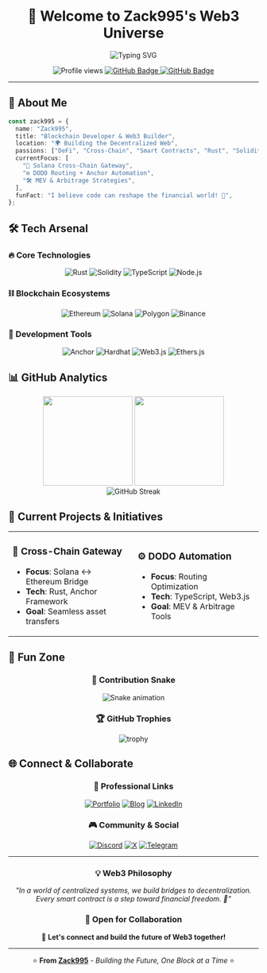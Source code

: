 <div align="center">

# 🔗 Welcome to Zack995's Web3 Universe

<img src="https://readme-typing-svg.herokuapp.com?font=Fira+Code&pause=1000&color=00D9FF&center=true&vCenter=true&width=435&lines=Blockchain+Developer+%F0%9F%9A%80;Rust+%7C+Solidity+%7C+Web3+Builder;DeFi+%26+Cross-Chain+Enthusiast;Building+the+Future+of+Finance!" alt="Typing SVG" />

<p>
  <img src="https://komarev.com/ghpvc/?username=Zack995&label=Profile%20views&color=0e75b6&style=flat" alt="Profile views" />
  <a href="https://github.com/Zack995?tab=followers">
    <img src="https://img.shields.io/github/followers/Zack995?label=Followers&style=social" alt="GitHub Badge" />
  </a>
  <a href="https://github.com/Zack995?tab=repositories&sort=stargazers">
    <img src="https://img.shields.io/github/stars/Zack995?label=Stars&style=social" alt="GitHub Badge" />
  </a>
</p>

</div>

---

## 🎯 About Me

```typescript
const zack995 = {
  name: "Zack995",
  title: "Blockchain Developer & Web3 Builder",
  location: "🌍 Building the Decentralized Web",
  passions: ["DeFi", "Cross-Chain", "Smart Contracts", "Rust", "Solidity"],
  currentFocus: [
    "🔁 Solana Cross-Chain Gateway",
    "⚙️ DODO Routing + Anchor Automation",
    "🛠️ MEV & Arbitrage Strategies",
  ],
  funFact: "I believe code can reshape the financial world! 💫",
};
```

## 🛠️ Tech Arsenal

### 🔥 Core Technologies

<p align="center">
  <img src="https://img.shields.io/badge/Rust-%23000000.svg?style=for-the-badge&logo=rust&logoColor=white" alt="Rust" />
  <img src="https://img.shields.io/badge/Solidity-%23363636.svg?style=for-the-badge&logo=solidity&logoColor=white" alt="Solidity" />
  <img src="https://img.shields.io/badge/TypeScript-%23007ACC.svg?style=for-the-badge&logo=typescript&logoColor=white" alt="TypeScript" />
  <img src="https://img.shields.io/badge/Node.js-6DA55F?style=for-the-badge&logo=node.js&logoColor=white" alt="Node.js" />
</p>

### ⛓️ Blockchain Ecosystems

<p align="center">
  <img src="https://img.shields.io/badge/Ethereum-3C3C3D?style=for-the-badge&logo=Ethereum&logoColor=white" alt="Ethereum" />
  <img src="https://img.shields.io/badge/Solana-9945FF?style=for-the-badge&logo=solana&logoColor=white" alt="Solana" />
  <img src="https://img.shields.io/badge/Polygon-8247E5?style=for-the-badge&logo=polygon&logoColor=white" alt="Polygon" />
  <img src="https://img.shields.io/badge/Binance-FCD535?style=for-the-badge&logo=binance&logoColor=white" alt="Binance" />
</p>

### 🔧 Development Tools

<p align="center">
  <img src="https://img.shields.io/badge/Anchor-FF6B35?style=for-the-badge&logo=anchor&logoColor=white" alt="Anchor" />
  <img src="https://img.shields.io/badge/Hardhat-FFF04D?style=for-the-badge&logo=hardhat&logoColor=black" alt="Hardhat" />
  <img src="https://img.shields.io/badge/Web3.js-F16822?style=for-the-badge&logo=web3.js&logoColor=white" alt="Web3.js" />
  <img src="https://img.shields.io/badge/ethers.js-2535A0?style=for-the-badge&logo=ethereum&logoColor=white" alt="Ethers.js" />
</p>

## 📊 GitHub Analytics

<div align="center">
  <img height="180em" src="https://github-readme-stats.vercel.app/api?username=Zack995&show_icons=true&theme=tokyonight&include_all_commits=true&count_private=true&hide_border=true"/>
  <img height="180em" src="https://github-readme-stats.vercel.app/api/top-langs/?username=Zack995&layout=compact&theme=tokyonight&hide_border=true"/>
</div>

<div align="center">
  <img src="https://github-readme-streak-stats.herokuapp.com/?user=Zack995&theme=tokyonight&hide_border=true" alt="GitHub Streak" />
</div>

## 🚀 Current Projects & Initiatives

<table>
<tr>
<td width="50%">

### 🔁 Cross-Chain Gateway

- **Focus**: Solana ↔ Ethereum Bridge
- **Tech**: Rust, Anchor Framework
- **Goal**: Seamless asset transfers

</td>
<td width="50%">

### ⚙️ DODO Automation

- **Focus**: Routing Optimization
- **Tech**: TypeScript, Web3.js
- **Goal**: MEV & Arbitrage Tools

</td>
</tr>
</table>

## 🎪 Fun Zone

<div align="center">

### 🐍 Contribution Snake

![Snake animation](https://github.com/Zack995/Zack995/blob/output/github-contribution-grid-snake.svg)

### 🏆 GitHub Trophies

![trophy](https://github-profile-trophy.vercel.app/?username=Zack995&theme=onedark&no-frame=true&row=1&column=6)

</div>

## 🌐 Connect & Collaborate

<div align="center">

### 💼 Professional Links

[![Portfolio](https://img.shields.io/badge/Portfolio-FF5722?style=for-the-badge&logo=todoist&logoColor=white)](https://zack995-portfolio.dev)
[![Blog](https://img.shields.io/badge/Technical_Blog-12100E?style=for-the-badge&logo=medium&logoColor=white)](https://medium.com/@zack995)
[![LinkedIn](https://img.shields.io/badge/LinkedIn-0077B5?style=for-the-badge&logo=linkedin&logoColor=white)](https://linkedin.com/in/zack995)

### 🎮 Community & Social

[![Discord](https://img.shields.io/badge/Discord-7289DA?style=for-the-badge&logo=discord&logoColor=white)](https://discord.gg/zack995)
[![X](https://img.shields.io/badge/X-000000?style=for-the-badge&logo=x&logoColor=white)](https://x.com/cczzc_eth)
[![Telegram](https://img.shields.io/badge/Telegram-2CA5E0?style=for-the-badge&logo=telegram&logoColor=white)](https://t.me/zack995)

</div>

---

<div align="center">

### 💡 Web3 Philosophy

_"In a world of centralized systems, we build bridges to decentralization.  
Every smart contract is a step toward financial freedom. 🚀"_

### 🤝 Open for Collaboration

💬 **Let's connect and build the future of Web3 together!**

---

⭐️ **From [Zack995](https://github.com/Zack995)** - _Building the Future, One Block at a Time_ ⭐️

</div>
